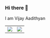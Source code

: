 ### Hi there 👋
I am Vijay Aadithyan  
<table>
  <tr>
    <td>
      <img src="https://github-readme-stats.vercel.app/api?username=vijayaadithyan&show_icons=true&include_all_commits=true&count_private=true&hide_border=true&theme=dark" />
    </td>
    <td>
      <img src="https://github-readme-streak-stats.herokuapp.com?user=vijayaadithyan&theme=dark&hide_border=true" />
    </td>
  </tr>
</table>
